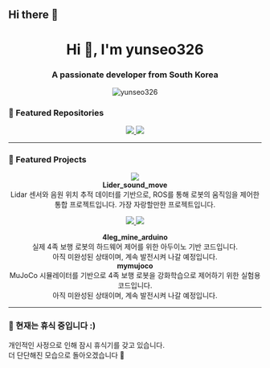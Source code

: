 ## Hi there 👋

<!-- README.md for GitHub Profile -->

<h1 align="center">Hi 👋, I'm yunseo326</h1>
<h3 align="center">A passionate developer from South Korea</h3>

<p align="center">
  <img src="https://komarev.com/ghpvc/?username=yunseo326&label=Profile%20views&color=0e75b6&style=flat" alt="yunseo326" />
</p>

### 📌 Featured Repositories

<p align="center">
  <a href="<!-- REPO2_URL -->">
    <img src="https://github-readme-stats.vercel.app/api/pin/?username=yunseo326&repo=Sound-source-localization-using-TDOA&theme=radical" />
  </a>
  <a href="<!-- REPO3_URL -->">
    <img src="https://github-readme-stats.vercel.app/api/pin/?username=yunseo326&repo=yunseo326.github.io&theme=radical" />
  </a>
</p>



---
### 📌 Featured Projects

<p align="center">
  <a href="https://github.com/yunseo326/Lidar_sound_move">
    <img src="https://github-readme-stats.vercel.app/api/pin/?username=yunseo326&repo=Lider_sound_move&theme=radical" />
  </a>
  <br/>
  <strong>Lider_sound_move</strong><br/>
  Lidar 센서와 음원 위치 추적 데이터를 기반으로, ROS를 통해 로봇의 움직임을 제어한 통합 프로젝트입니다.
  가장 자랑할만한 프로젝트입니다.
</p>

<p align="center">
  <a href="https://github.com/yunseo326/4leg_arduino_mine">
    <img src="https://github-readme-stats.vercel.app/api/pin/?username=yunseo326&repo=4leg_mine_arduino&theme=radical" />
  </a>
  <a href="https://github.com/yunseo326/mymujuco">
    <img src="https://github-readme-stats.vercel.app/api/pin/?username=yunseo326&repo=mymujoco&theme=radical" />
  </a>
</p>

<p align="center">
  <strong>4leg_mine_arduino</strong><br/>
  실제 4족 보행 로봇의 하드웨어 제어를 위한 아두이노 기반 코드입니다.<br/>
  아직 미완성된 상태이며, 계속 발전시켜 나갈 예정입니다.
<br/>
  <strong>mymujoco</strong><br/>
  MuJoCo 시뮬레이터를 기반으로 4족 보행 로봇을 강화학습으로 제어하기 위한 실험용 코드입니다.<br/>
  아직 미완성된 상태이며, 계속 발전시켜 나갈 예정입니다.
</p>

---

### 🛌 현재는 휴식 중입니다 :)

개인적인 사정으로 인해 잠시 휴식기를 갖고 있습니다.  
더 단단해진 모습으로 돌아오겠습니다 🙏
